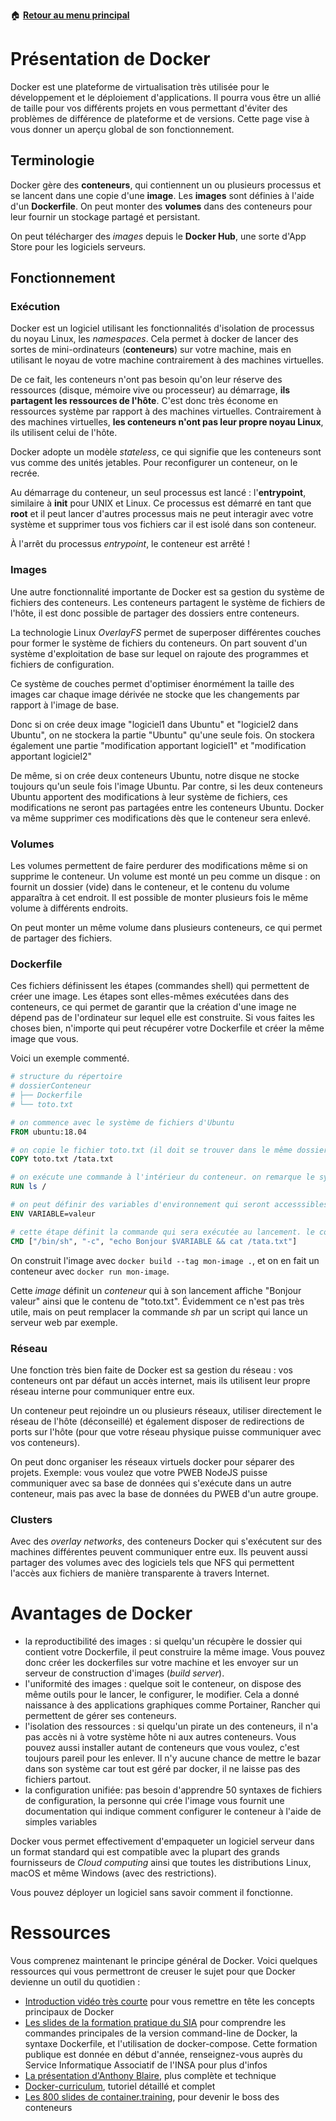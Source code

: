 :house: [**Retour au menu principal**](/TChelp)

# Présentation de Docker

Docker est une plateforme de virtualisation très utilisée pour le développement et le déploiement d'applications. Il pourra vous être un allié de taille pour vos différents projets en vous permettant d'éviter des problèmes de différence de plateforme et de versions. Cette page vise à vous donner un aperçu global de son fonctionnement.

## Terminologie
Docker gère des **conteneurs**, qui contiennent un ou plusieurs processus et se lancent dans une copie d'une **image**.
Les **images** sont définies à l'aide d'un **Dockerfile**.
On peut monter des **volumes** dans des conteneurs pour leur fournir un stockage partagé et persistant.

On peut télécharger des *images* depuis le **Docker Hub**, une sorte d'App Store pour les logiciels serveurs.
## Fonctionnement
### Exécution
Docker est un logiciel utilisant les fonctionnalités d'isolation de processus du noyau Linux, les *namespaces*.
Cela permet à docker de lancer des sortes de mini-ordinateurs (**conteneurs**) sur votre machine, mais en utilisant le noyau de votre machine contrairement à des machines virtuelles.

De ce fait, les conteneurs n'ont pas besoin qu'on leur réserve des ressources (disque, mémoire vive ou processeur) au démarrage,
**ils partagent les ressources de l'hôte**. C'est donc très économe en ressources système par rapport à des machines virtuelles.
Contrairement à des machines virtuelles, **les conteneurs n'ont pas leur propre noyau Linux**, ils utilisent celui de l'hôte.

Docker adopte un modèle *stateless*, ce qui signifie que les conteneurs sont vus comme des unités jetables.
Pour reconfigurer un conteneur, on le recrée.

Au démarrage du conteneur, un seul processus est lancé : l'**entrypoint**, similaire à **init** pour UNIX et Linux.
Ce processus est démarré en tant que **root** et il peut lancer d'autres processus mais ne peut interagir avec votre système et supprimer tous vos fichiers car il
est isolé dans son conteneur.

À l'arrêt du processus *entrypoint*, le conteneur est arrêté !
### Images
Une autre fonctionnalité importante de Docker est sa gestion du système de fichiers des conteneurs.
Les conteneurs partagent le système de fichiers de l'hôte, il est donc possible de partager des dossiers entre conteneurs.

La technologie Linux *OverlayFS* permet de superposer différentes couches pour former le système de fichiers du conteneurs.
On part souvent d'un système d'exploitation de base sur lequel on rajoute des programmes et fichiers de configuration. 

Ce système de couches permet d'optimiser énormément la taille des images car chaque image dérivée ne stocke que les 
changements par rapport à l'image de base.

Donc si on crée deux image "logiciel1 dans Ubuntu" et "logiciel2 dans Ubuntu", on ne stockera la partie "Ubuntu" qu'une seule fois.
On stockera également une partie "modification apportant logiciel1" et "modification apportant logiciel2"

De même, si on crée deux conteneurs Ubuntu, notre disque ne stocke toujours qu'un seule fois l'image Ubuntu.
Par contre, si les deux conteneurs Ubuntu apportent des modifications à leur système de fichiers, ces modifications ne seront pas partagées
entre les conteneurs Ubuntu. Docker va même supprimer ces modifications dès que le conteneur sera enlevé.

### Volumes
Les volumes permettent de faire perdurer des modifications même si on supprime le conteneur.
Un volume est monté un peu comme un disque : on fournit un dossier (vide) dans le conteneur, et le contenu du volume apparaîtra à cet 
endroit. Il est possible de monter plusieurs fois le même volume à différents endroits.

On peut monter un même volume dans plusieurs conteneurs, ce qui permet de partager des fichiers.

### Dockerfile
Ces fichiers définissent les étapes (commandes shell) qui permettent de créer une image.
Les étapes sont elles-mêmes exécutées dans des conteneurs, ce qui permet de garantir que la création d'une image ne 
dépend pas de l'ordinateur sur lequel elle est construite. Si vous faites les choses bien, n'importe qui peut récupérer votre Dockerfile et
créer la même image que vous.

Voici un exemple commenté.
```Dockerfile
# structure du répertoire
# dossierConteneur
# ├── Dockerfile
# └── toto.txt 

# on commence avec le système de fichiers d'Ubuntu
FROM ubuntu:18.04

# on copie le fichier toto.txt (il doit se trouver dans le même dossier que Dockerfile)
COPY toto.txt /tata.txt

# on exécute une commande à l'intérieur du conteneur. on remarque le système de fichiers qui contient tata.txt à la racine
RUN ls /

# on peut définir des variables d'environnement qui seront accesssibles à tous les processus dans le conteneur. elles sont souvent utilisées pour la configuration des conteneurs
ENV VARIABLE=valeur

# cette étape définit la commande qui sera exécutée au lancement. le conteneur s'arrête lorsque cette commande est finie
CMD ["/bin/sh", "-c", "echo Bonjour $VARIABLE && cat /tata.txt"]
```
On construit l'image avec ``docker build --tag mon-image .``, et on en fait un conteneur avec ``docker run mon-image``.

Cette *image* définit un *conteneur* qui à son lancement affiche "Bonjour valeur" ainsi que le contenu de "toto.txt".
Évidemment ce n'est pas très utile, mais on peut remplacer la commande *sh* par un script qui lance un serveur web par exemple.


### Réseau
Une fonction très bien faite de Docker est sa gestion du réseau : vos conteneurs ont par défaut un accès internet, mais ils
utilisent leur propre réseau interne pour communiquer entre eux.

Un conteneur peut rejoindre un ou plusieurs réseaux, utiliser directement le réseau de l'hôte (déconseillé) et également
disposer de redirections de ports sur l'hôte (pour que votre réseau physique puisse communiquer avec vos conteneurs).

On peut donc organiser les réseaux virtuels docker pour séparer des projets. Exemple: vous voulez que votre PWEB NodeJS puisse communiquer avec sa base de données qui s'exécute dans un autre conteneur, mais pas
avec la base de données du PWEB d'un autre groupe.

### Clusters
Avec des *overlay networks*, des conteneurs Docker qui s'exécutent sur des machines différentes peuvent communiquer entre eux. Ils peuvent aussi partager
des volumes avec des logiciels tels que NFS qui permettent l'accès aux fichiers de manière transparente à travers Internet.

# Avantages de Docker
* la reproductibilité des images :
si quelqu'un récupère le dossier qui contient votre Dockerfile, il peut construire la même image. Vous pouvez donc créer les dockerfiles sur votre machine et les envoyer
sur un serveur de construction d'images (*build server*).
* l'uniformité des images : 
quelque soit le conteneur, on dispose des même outils pour le lancer, le configurer, le modifier. Cela a donné naissance à des applications graphiques comme Portainer, Rancher qui permettent
de gérer ses conteneurs.
* l'isolation des ressources :
si quelqu'un pirate un des conteneurs, il n'a pas accès ni à votre système hôte ni aux autres conteneurs.
Vous pouvez aussi installer autant de conteneurs que vous voulez, c'est toujours pareil pour les enlever. Il n'y aucune chance de
mettre le bazar dans son système car tout est géré par docker, il ne laisse pas des fichiers partout. 
* la configuration unifiée: pas besoin d'apprendre 50 syntaxes de fichiers de configuration, la personne qui crée l'image
vous fournit une documentation qui indique comment configurer le conteneur à l'aide de simples variables

Docker vous permet effectivement d'empaqueter un logiciel serveur dans un format standard qui est compatible
avec la plupart des grands fournisseurs de *Cloud computing* ainsi que toutes les distributions Linux, macOS et même Windows (avec des restrictions).

Vous pouvez déployer un logiciel sans savoir comment il fonctionne. 

# Ressources

Vous comprenez maintenant le principe général de Docker. Voici quelques ressources qui vous permettront de creuser le sujet pour que Docker devienne un outil du quotidien :

- [Introduction vidéo très courte](https://www.youtube.com/watch?v=Gjnup-PuquQ)  pour vous remettre en tête les concepts principaux de Docker
- [Les slides de la formation pratique du SIA](https://sia.asso-insa-lyon.fr/static/media/Docker.9401ab55.pdf) pour comprendre les commandes principales de la version command-line de Docker, la syntaxe Dockerfile, et l'utilisation de docker-compose. Cette formation publique est donnée en début d'année, renseignez-vous auprès du Service Informatique Associatif de l'INSA pour plus d'infos
- [La présentation d'Anthony Blaire](https://people.irisa.fr/Anthony.Baire/docker-tutorial.pdf), plus complète et technique
- [Docker-curriculum](https://docker-curriculum.com), tutoriel détaillé et complet
- [Les 800 slides de container.training](https://container.training/intro-selfpaced.yml.html), pour devenir le boss des conteneurs